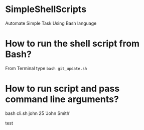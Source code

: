 # SimpleShellScripts
Automate Simple Task Using Bash language


# How to run the shell script from Bash?
From Terminal type `bash git_update.sh`

# How to run script and pass command line arguments?
bash cli.sh john 25 'John Smith'



test
